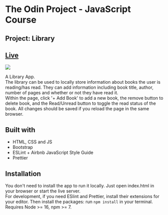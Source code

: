 # The Odin Project - JavaScript Course

## Project: Library

## [Live](https://isikava.github.io/library/)

![](Screenshot.jpg)

A Library App.<br>
The library can be used to locally store information about books the user is reading/has read. They can add information including book title, author, number of pages and whether or not they have read it.<br>
Within the page, click '+ Add Book' to add a new book, the remove button to delete book, and the Read/Unread button to toggle the read status of the book. All changes should be saved if you reload the page in the same browser.

## Built with

- HTML, CSS and JS
- Bootstrap
- ESLint + Airbnb JavaScript Style Guide
- Prettier

## Installation

You don't need to install the app to run it locally. Just open index.html in your browser or start the live server.  
For development, if you need ESlint and Prettier, install their extensions for your editor. Then install the packages: run `npm install` in your terminal. Requires Node >= 16, npm >= 7.
